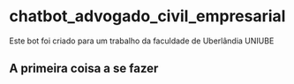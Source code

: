 # chatbot_advogado_civil_empresarial
Este bot foi criado para um trabalho da faculdade de Uberlândia UNIUBE
## A primeira coisa a se fazer
